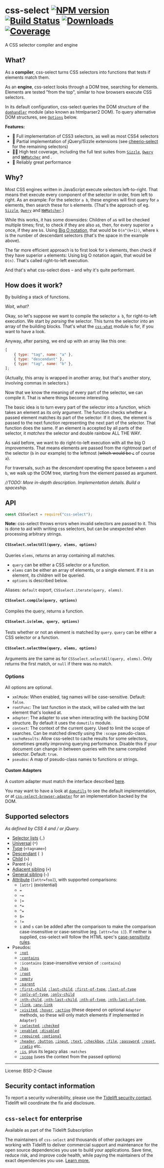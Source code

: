 # css-select [![NPM version](http://img.shields.io/npm/v/css-select.svg)](https://npmjs.org/package/css-select) [![Build Status](https://travis-ci.com/fb55/css-select.svg?branch=master)](http://travis-ci.com/fb55/css-select) [![Downloads](https://img.shields.io/npm/dm/css-select.svg)](https://npmjs.org/package/css-select) [![Coverage](https://coveralls.io/repos/fb55/css-select/badge.svg?branch=master)](https://coveralls.io/r/fb55/css-select)

A CSS selector compiler and engine

## What?

As a **compiler**, css-select turns CSS selectors into functions that tests if
elements match them.

As an **engine**, css-select looks through a DOM tree, searching for elements.
Elements are tested "from the top", similar to how browsers execute CSS
selectors.

In its default configuration, css-select queries the DOM structure of the
[`domhandler`](https://github.com/fb55/domhandler) module (also known as
htmlparser2 DOM). To query alternative DOM structures, see [`Options`](#options)
below.

**Features:**

-   🔬 Full implementation of CSS3 selectors, as well as most CSS4 selectors
-   🧪 Partial implementation of jQuery/Sizzle extensions (see
    [cheerio-select](https://github.com/cheeriojs/cheerio-select) for the
    remaining selectors)
-   🧑‍🔬 High test coverage, including the full test suites from
    [`Sizzle`](https://github.com/jquery/sizzle),
    [`Qwery`](https://github.com/ded/qwery) and
    [`NWMatcher`](https://github.com/dperini/nwmatcher/) and .
-   🥼 Reliably great performance

## Why?

Most CSS engines written in JavaScript execute selectors left-to-right. That
means thet execute every component of the selector in order, from left to right.
As an example: For the selector `a b`, these engines will first query for `a`
elements, then search these for `b` elements. (That's the approach of eg.
[`Sizzle`](https://github.com/jquery/sizzle),
[`Qwery`](https://github.com/ded/qwery) and
[`NWMatcher`](https://github.com/dperini/nwmatcher/).)

While this works, it has some downsides: Children of `a`s will be checked
multiple times; first, to check if they are also `a`s, then, for every superior
`a` once, if they are `b`s. Using
[Big O notation](http://en.wikipedia.org/wiki/Big_O_notation), that would be
`O(n^(k+1))`, where `k` is the number of descendant selectors (that's the space
in the example above).

The far more efficient approach is to first look for `b` elements, then check if
they have superior `a` elements: Using big O notation again, that would be
`O(n)`. That's called right-to-left execution.

And that's what css-select does – and why it's quite performant.

## How does it work?

By building a stack of functions.

_Wait, what?_

Okay, so let's suppose we want to compile the selector `a b`, for right-to-left
execution. We start by _parsing_ the selector. This turns the selector into an
array of the building blocks. That's what the
[`css-what`](https://github.com/fb55/css-what) module is for, if you want to
have a look.

Anyway, after parsing, we end up with an array like this one:

```js
[
    { type: "tag", name: "a" },
    { type: "descendant" },
    { type: "tag", name: "b" },
];
```

(Actually, this array is wrapped in another array, but that's another story,
involving commas in selectors.)

Now that we know the meaning of every part of the selector, we can compile it.
That is where things become interesting.

The basic idea is to turn every part of the selector into a function, which
takes an element as its only argument. The function checks whether a passed
element matches its part of the selector: If it does, the element is passed to
the next function representing the next part of the selector. That function does
the same. If an element is accepted by all parts of the selector, it _matches_
the selector and double rainbow ALL THE WAY.

As said before, we want to do right-to-left execution with all the big O
improvements. That means elements are passed from the rightmost part of the
selector (`b` in our example) to the leftmost (~~which would be `c`~~ of course
`a`).

For traversals, such as the _descendant_ operating the space between `a` and
`b`, we walk up the DOM tree, starting from the element passed as argument.

_//TODO: More in-depth description. Implementation details. Build a spaceship._

## API

```js
const CSSselect = require("css-select");
```

**Note:** css-select throws errors when invalid selectors are passed to it. This
is done to aid with writing css selectors, but can be unexpected when processing
arbitrary strings.

#### `CSSselect.selectAll(query, elems, options)`

Queries `elems`, returns an array containing all matches.

-   `query` can be either a CSS selector or a function.
-   `elems` can be either an array of elements, or a single element. If it is an
    element, its children will be queried.
-   `options` is described below.

Aliases: `default` export, `CSSselect.iterate(query, elems)`.

#### `CSSselect.compile(query, options)`

Compiles the query, returns a function.

#### `CSSselect.is(elem, query, options)`

Tests whether or not an element is matched by `query`. `query` can be either a
CSS selector or a function.

#### `CSSselect.selectOne(query, elems, options)`

Arguments are the same as for `CSSselect.selectAll(query, elems)`. Only returns
the first match, or `null` if there was no match.

### Options

All options are optional.

-   `xmlMode`: When enabled, tag names will be case-sensitive. Default: `false`.
-   `rootFunc`: The last function in the stack, will be called with the last
    element that's looked at.
-   `adapter`: The adapter to use when interacting with the backing DOM
    structure. By default it uses the `domutils` module.
-   `context`: The context of the current query. Used to limit the scope of
    searches. Can be matched directly using the `:scope` pseudo-class.
-   `cacheResults`: Allow css-select to cache results for some selectors,
    sometimes greatly improving querying performance. Disable this if your
    document can change in between queries with the same compiled selector.
    Default: `true`.
-   `pseudos`: A map of pseudo-class names to functions or strings.

#### Custom Adapters

A custom adapter must match the interface described
[here](https://github.com/fb55/css-select/blob/1aa44bdd64aaf2ebdfd7f338e2e76bed36521957/src/types.ts#L6-L96).

You may want to have a look at [`domutils`](https://github.com/fb55/domutils) to
see the default implementation, or at
[`css-select-browser-adapter`](https://github.com/nrkn/css-select-browser-adapter/blob/master/index.js)
for an implementation backed by the DOM.

## Supported selectors

_As defined by CSS 4 and / or jQuery._

-   [Selector lists](https://developer.mozilla.org/en-US/docs/Web/CSS/Selector_list)
    (`,`)
-   [Universal](https://developer.mozilla.org/en-US/docs/Web/CSS/Universal_selectors)
    (`*`)
-   [Type](https://developer.mozilla.org/en-US/docs/Web/CSS/Type_selectors)
    (`<tagname>`)
-   [Descendant](https://developer.mozilla.org/en-US/docs/Web/CSS/Descendant_combinator)
    (` `)
-   [Child](https://developer.mozilla.org/en-US/docs/Web/CSS/Child_combinator)
    (`>`)
-   Parent (`<`)
-   [Adjacent sibling](https://developer.mozilla.org/en-US/docs/Web/CSS/Adjacent_sibling_combinator)
    (`+`)
-   [General sibling](https://developer.mozilla.org/en-US/docs/Web/CSS/General_sibling_combinator)
    (`~`)
-   [Attribute](https://developer.mozilla.org/en-US/docs/Web/CSS/Attribute_selectors)
    (`[attr=foo]`), with supported comparisons:
    -   `[attr]` (existential)
    -   `=`
    -   `~=`
    -   `|=`
    -   `*=`
    -   `^=`
    -   `$=`
    -   `!=`
    -   `i` and `s` can be added after the comparison to make the comparison
        case-insensitive or case-sensitive (eg. `[attr=foo i]`). If neither is
        supplied, css-select will follow the HTML spec's
        [case-sensitivity rules](https://html.spec.whatwg.org/multipage/semantics-other.html#case-sensitivity-of-selectors).
-   Pseudos:
    -   [`:not`](https://developer.mozilla.org/en-US/docs/Web/CSS/:not)
    -   [`:contains`](https://api.jquery.com/contains-selector)
    -   `:icontains` (case-insensitive version of `:contains`)
    -   [`:has`](https://developer.mozilla.org/en-US/docs/Web/CSS/:has)
    -   [`:root`](https://developer.mozilla.org/en-US/docs/Web/CSS/:root)
    -   [`:empty`](https://developer.mozilla.org/en-US/docs/Web/CSS/:empty)
    -   [`:parent`](https://api.jquery.com/parent-selector)
    -   [`:first-child`](https://developer.mozilla.org/en-US/docs/Web/CSS/:first-child),
        [`:last-child`](https://developer.mozilla.org/en-US/docs/Web/CSS/:last-child),
        [`:first-of-type`](https://developer.mozilla.org/en-US/docs/Web/CSS/:first-of-type),
        [`:last-of-type`](https://developer.mozilla.org/en-US/docs/Web/CSS/:last-of-type)
    -   [`:only-of-type`](https://developer.mozilla.org/en-US/docs/Web/CSS/:only-of-type),
        [`:only-child`](https://developer.mozilla.org/en-US/docs/Web/CSS/:only-child)
    -   [`:nth-child`](https://developer.mozilla.org/en-US/docs/Web/CSS/:nth-child),
        [`:nth-last-child`](https://developer.mozilla.org/en-US/docs/Web/CSS/:nth-last-child),
        [`:nth-of-type`](https://developer.mozilla.org/en-US/docs/Web/CSS/:nth-of-type),
        [`:nth-last-of-type`](https://developer.mozilla.org/en-US/docs/Web/CSS/:nth-last-of-type),
    -   [`:link`](https://developer.mozilla.org/en-US/docs/Web/CSS/:link),
        [`:any-link`](https://developer.mozilla.org/en-US/docs/Web/CSS/:any-link)
    -   [`:visited`](https://developer.mozilla.org/en-US/docs/Web/CSS/:visited),
        [`:hover`](https://developer.mozilla.org/en-US/docs/Web/CSS/:hover),
        [`:active`](https://developer.mozilla.org/en-US/docs/Web/CSS/:active)
        (these depend on optional `Adapter` methods, so these will only match
        elements if implemented in `Adapter`)
    -   [`:selected`](https://api.jquery.com/selected-selector),
        [`:checked`](https://developer.mozilla.org/en-US/docs/Web/CSS/:checked)
    -   [`:enabled`](https://developer.mozilla.org/en-US/docs/Web/CSS/:enabled),
        [`:disabled`](https://developer.mozilla.org/en-US/docs/Web/CSS/:disabled)
    -   [`:required`](https://developer.mozilla.org/en-US/docs/Web/CSS/:required),
        [`:optional`](https://developer.mozilla.org/en-US/docs/Web/CSS/:optional)
    -   [`:header`](https://api.jquery.com/header-selector),
        [`:button`](https://api.jquery.com/button-selector),
        [`:input`](https://api.jquery.com/input-selector),
        [`:text`](https://api.jquery.com/text-selector),
        [`:checkbox`](https://api.jquery.com/checkbox-selector),
        [`:file`](https://api.jquery.com/file-selector),
        [`:password`](https://api.jquery.com/password-selector),
        [`:reset`](https://api.jquery.com/reset-selector),
        [`:radio`](https://api.jquery.com/radio-selector) etc.
    -   [`:is`](https://developer.mozilla.org/en-US/docs/Web/CSS/:is), plus its
        legacy alias `:matches`
    -   [`:scope`](https://developer.mozilla.org/en-US/docs/Web/CSS/:scope)
        (uses the context from the passed options)

---

License: BSD-2-Clause

## Security contact information

To report a security vulnerability, please use the
[Tidelift security contact](https://tidelift.com/security). Tidelift will
coordinate the fix and disclosure.

## `css-select` for enterprise

Available as part of the Tidelift Subscription

The maintainers of `css-select` and thousands of other packages are working with
Tidelift to deliver commercial support and maintenance for the open source
dependencies you use to build your applications. Save time, reduce risk, and
improve code health, while paying the maintainers of the exact dependencies you
use.
[Learn more.](https://tidelift.com/subscription/pkg/npm-css-select?utm_source=npm-css-select&utm_medium=referral&utm_campaign=enterprise&utm_term=repo)
